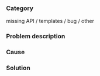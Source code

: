 ### Category

missing API / templates / bug / other

### Problem description

### Cause

### Solution
